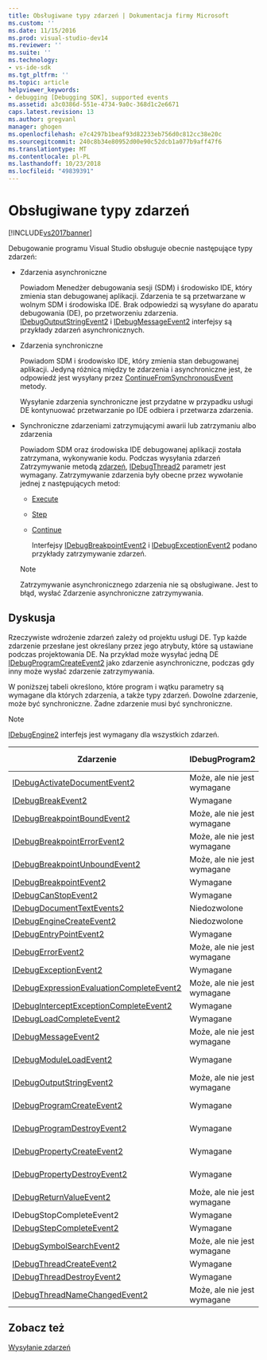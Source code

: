 ```yaml
---
title: Obsługiwane typy zdarzeń | Dokumentacja firmy Microsoft
ms.custom: ''
ms.date: 11/15/2016
ms.prod: visual-studio-dev14
ms.reviewer: ''
ms.suite: ''
ms.technology:
- vs-ide-sdk
ms.tgt_pltfrm: ''
ms.topic: article
helpviewer_keywords:
- debugging [Debugging SDK], supported events
ms.assetid: a3c0386d-551e-4734-9a0c-368d1c2e6671
caps.latest.revision: 13
ms.author: gregvanl
manager: ghogen
ms.openlocfilehash: e7c4297b1beaf93d82233eb756d0c812cc38e20c
ms.sourcegitcommit: 240c8b34e80952d00e90c52dcb1a077b9aff47f6
ms.translationtype: MT
ms.contentlocale: pl-PL
ms.lasthandoff: 10/23/2018
ms.locfileid: "49839391"
---
```

# <a name="supported-event-types"></a>Obsługiwane typy zdarzeń
[!INCLUDE[vs2017banner](../../includes/vs2017banner.md)]

Debugowanie programu Visual Studio obsługuje obecnie następujące typy zdarzeń:  
  
- Zdarzenia asynchroniczne  
  
   Powiadom Menedżer debugowania sesji (SDM) i środowisko IDE, który zmienia stan debugowanej aplikacji. Zdarzenia te są przetwarzane w wolnym SDM i środowiska IDE. Brak odpowiedzi są wysyłane do aparatu debugowania (DE), po przetworzeniu zdarzenia. [IDebugOutputStringEvent2](../../extensibility/debugger/reference/idebugoutputstringevent2.md) i [IDebugMessageEvent2](../../extensibility/debugger/reference/idebugmessageevent2.md) interfejsy są przykłady zdarzeń asynchronicznych.  
  
- Zdarzenia synchroniczne  
  
   Powiadom SDM i środowisko IDE, który zmienia stan debugowanej aplikacji. Jedyną różnicą między te zdarzenia i asynchroniczne jest, że odpowiedź jest wysyłany przez [ContinueFromSynchronousEvent](../../extensibility/debugger/reference/idebugengine2-continuefromsynchronousevent.md) metody.  
  
   Wysyłanie zdarzenia synchroniczne jest przydatne w przypadku usługi DE kontynuować przetwarzanie po IDE odbiera i przetwarza zdarzenia.  
  
- Synchroniczne zdarzeniami zatrzymującymi awarii lub zatrzymaniu albo zdarzenia  
  
   Powiadom SDM oraz środowiska IDE debugowanej aplikacji została zatrzymana, wykonywanie kodu. Podczas wysyłania zdarzeń Zatrzymywanie metodą [zdarzeń](../../extensibility/debugger/reference/idebugeventcallback2-event.md), [IDebugThread2](../../extensibility/debugger/reference/idebugthread2.md) parametr jest wymagany. Zatrzymywanie zdarzenia były obecne przez wywołanie jednej z następujących metod:  
  
  - [Execute](../../extensibility/debugger/reference/idebugprogram2-execute.md)  
  
  - [Step](../../extensibility/debugger/reference/idebugprogram2-step.md)  
  
  - [Continue](../../extensibility/debugger/reference/idebugprogram2-continue.md)  
  
    Interfejsy [IDebugBreakpointEvent2](../../extensibility/debugger/reference/idebugbreakpointevent2.md) i [IDebugExceptionEvent2](../../extensibility/debugger/reference/idebugexceptionevent2.md) podano przykłady zatrzymywanie zdarzeń.  
  
  > [!NOTE]
  >  Zatrzymywanie asynchronicznego zdarzenia nie są obsługiwane. Jest to błąd, wysłać Zdarzenie asynchroniczne zatrzymywania.  
  
## <a name="discussion"></a>Dyskusja  
 Rzeczywiste wdrożenie zdarzeń zależy od projektu usługi DE. Typ każde zdarzenie przesłane jest określany przez jego atrybuty, które są ustawiane podczas projektowania DE. Na przykład może wysyłać jedną DE [IDebugProgramCreateEvent2](../../extensibility/debugger/reference/idebugprogramcreateevent2.md) jako zdarzenie asynchroniczne, podczas gdy inny może wysłać zdarzenie zatrzymywania.  
  
 W poniższej tabeli określono, które program i wątku parametry są wymagane dla których zdarzenia, a także typy zdarzeń. Dowolne zdarzenie, może być synchroniczne. Żadne zdarzenie musi być synchroniczne.  
  
> [!NOTE]
>  [IDebugEngine2](../../extensibility/debugger/reference/idebugengine2.md) interfejs jest wymagany dla wszystkich zdarzeń.  
  
|Zdarzenie|IDebugProgram2|IDebugThread2|Zatrzymywanie wydarzeń|  
|-----------|--------------------|-------------------|---------------------|  
|[IDebugActivateDocumentEvent2](../../extensibility/debugger/reference/idebugactivatedocumentevent2.md)|Może, ale nie jest wymagane|Może, ale nie jest wymagane|Nie|  
|[IDebugBreakEvent2](../../extensibility/debugger/reference/idebugbreakevent2.md)|Wymagane|Wymagane|Tak|  
|[IDebugBreakpointBoundEvent2](../../extensibility/debugger/reference/idebugbreakpointboundevent2.md)|Może, ale nie jest wymagane|Może, ale nie jest wymagane|Nie|  
|[IDebugBreakpointErrorEvent2](../../extensibility/debugger/reference/idebugbreakpointerrorevent2.md)|Może, ale nie jest wymagane|Może, ale nie jest wymagane|Nie|  
|[IDebugBreakpointUnboundEvent2](../../extensibility/debugger/reference/idebugbreakpointunboundevent2.md)|Może, ale nie jest wymagane|Może, ale nie jest wymagane|Nie|  
|[IDebugBreakpointEvent2](../../extensibility/debugger/reference/idebugbreakpointevent2.md)|Wymagane|Wymagane|Tak|  
|[IDebugCanStopEvent2](../../extensibility/debugger/reference/idebugcanstopevent2.md)|Wymagane|Wymagane|Nie|  
|[IDebugDocumentTextEvents2](../../extensibility/debugger/reference/idebugdocumenttextevents2.md)|Niedozwolone|Niedozwolone|Nie|  
|[IDebugEngineCreateEvent2](../../extensibility/debugger/reference/idebugenginecreateevent2.md)|Niedozwolone|Niedozwolone|Nie|  
|[IDebugEntryPointEvent2](../../extensibility/debugger/reference/idebugentrypointevent2.md)|Wymagane|Wymagane|Tak|  
|[IDebugErrorEvent2](../../extensibility/debugger/reference/idebugerrorevent2.md)|Może, ale nie jest wymagane|Może, ale nie jest wymagane|Może być|  
|[IDebugExceptionEvent2](../../extensibility/debugger/reference/idebugexceptionevent2.md)|Wymagane|Wymagane|Tak|  
|[IDebugExpressionEvaluationCompleteEvent2](../../extensibility/debugger/reference/idebugexpressionevaluationcompleteevent2.md)|Może, ale nie jest wymagane|Może, ale nie jest wymagane|Może być|  
|[IDebugInterceptExceptionCompleteEvent2](../../extensibility/debugger/reference/idebuginterceptexceptioncompleteevent2.md)|Wymagane|Wymagane|Tak|  
|[IDebugLoadCompleteEvent2](../../extensibility/debugger/reference/idebugloadcompleteevent2.md)|Wymagane|Wymagane|Tak|  
|[IDebugMessageEvent2](../../extensibility/debugger/reference/idebugmessageevent2.md)|Może, ale nie jest wymagane|Może, ale nie jest wymagane|Może być|  
|[IDebugModuleLoadEvent2](../../extensibility/debugger/reference/idebugmoduleloadevent2.md)|Wymagane|Może, ale nie jest wymagane|Nie|  
|[IDebugOutputStringEvent2](../../extensibility/debugger/reference/idebugoutputstringevent2.md)|Może, ale nie jest wymagane|Może, ale nie jest wymagane|Nie|  
|[IDebugProgramCreateEvent2](../../extensibility/debugger/reference/idebugprogramcreateevent2.md)|Wymagane|Może, ale nie jest wymagane|Nie|  
|[IDebugProgramDestroyEvent2](../../extensibility/debugger/reference/idebugprogramdestroyevent2.md)|Wymagane|Może, ale nie jest wymagane|Nie|  
|[IDebugPropertyCreateEvent2](../../extensibility/debugger/reference/idebugpropertycreateevent2.md)|Wymagane|Może, ale nie jest wymagane|Nie|  
|[IDebugPropertyDestroyEvent2](../../extensibility/debugger/reference/idebugpropertydestroyevent2.md)|Wymagane|Może, ale nie jest wymagane|Nie|  
|[IDebugReturnValueEvent2](../../extensibility/debugger/reference/idebugreturnvalueevent2.md)|Może, ale nie jest wymagane|Może, ale nie jest wymagane|Nie|  
|IDebugStopCompleteEvent2|Wymagane|Wymagane|Tak|  
|[IDebugStepCompleteEvent2](../../extensibility/debugger/reference/idebugstepcompleteevent2.md)|Wymagane|Wymagane|Tak|  
|[IDebugSymbolSearchEvent2](../../extensibility/debugger/reference/idebugsymbolsearchevent2.md)|Może, ale nie jest wymagane|Może, ale nie jest wymagane|Nie|  
|[IDebugThreadCreateEvent2](../../extensibility/debugger/reference/idebugthreadcreateevent2.md)|Wymagane|Wymagane|Nie|  
|[IDebugThreadDestroyEvent2](../../extensibility/debugger/reference/idebugthreaddestroyevent2.md)|Wymagane|Wymagane|Nie|  
|[IDebugThreadNameChangedEvent2](../../extensibility/debugger/reference/idebugthreadnamechangedevent2.md)|Może, ale nie jest wymagane|Może, ale nie jest wymagane|Nie|  
  
## <a name="see-also"></a>Zobacz też  
 [Wysyłanie zdarzeń](../../extensibility/debugger/sending-events.md)

